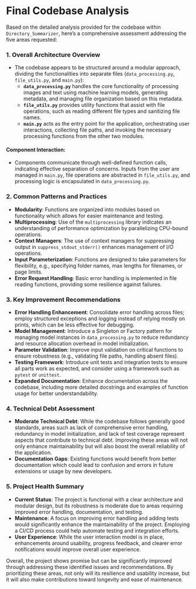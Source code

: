# Final Codebase Analysis

Based on the detailed analysis provided for the codebase within `Directory_Summarizer`, here’s a comprehensive assessment addressing the five areas requested:

### 1. Overall Architecture Overview
- The codebase appears to be structured around a modular approach, dividing the functionalities into separate files (`data_processing.py`, `file_utils.py`, and `main.py`):
  - **`data_processing.py`** handles the core functionality of processing images and text using machine learning models, generating metadata, and managing file organization based on this metadata.
  - **`file_utils.py`** provides utility functions that assist with file operations, such as reading different file types and sanitizing file names.
  - **`main.py`** acts as the entry point for the application, orchestrating user interactions, collecting file paths, and invoking the necessary processing functions from the other two modules.

#### Component Interaction:
- Components communicate through well-defined function calls, indicating effective separation of concerns. Inputs from the user are managed in `main.py`, file operations are abstracted in `file_utils.py`, and processing logic is encapsulated in `data_processing.py`.

### 2. Common Patterns and Practices
- **Modularity**: Functions are organized into modules based on functionality which allows for easier maintenance and testing.
- **Multiprocessing**: Use of the `multiprocessing` library indicates an understanding of performance optimization by parallelizing CPU-bound operations.
- **Context Managers**: The use of context managers for suppressing output in `suppress_stdout_stderr()` enhances management of I/O operations.
- **Input Parameterization**: Functions are designed to take parameters for flexibility, e.g., specifying folder names, max lengths for filenames, or page limits.
- **Error Request Handling**: Basic error handling is implemented in file reading functions, providing some resilience against failures.

### 3. Key Improvement Recommendations
- **Error Handling Enhancement**: Consolidate error handling across files; employ structured exceptions and logging instead of relying mostly on prints, which can be less effective for debugging.
- **Model Management**: Introduce a Singleton or Factory pattern for managing model instances in `data_processing.py` to reduce redundancy and resource allocation overhead in model initialization.
- **Parameter Validation**: Improve input validation on critical functions to ensure robustness (e.g., validating file paths, handling absent files).
- **Testing Framework**: Introduce unit tests and integration tests to ensure all parts work as expected, and consider using a framework such as `pytest` or `unittest`.
- **Expanded Documentation**: Enhance documentation across the codebase, including more detailed docstrings and examples of function usage for better understandability.

### 4. Technical Debt Assessment
- **Moderate Technical Debt**: While the codebase follows generally good standards, areas such as lack of comprehensive error handling, redundancy in model initialization, and lack of test coverage represent aspects that contribute to technical debt. Improving these areas will not only enhance maintainability but will also boost the overall reliability of the application.
- **Documentation Gaps**: Existing functions would benefit from better documentation which could lead to confusion and errors in future extensions or usage by new developers.

### 5. Project Health Summary
- **Current Status**: The project is functional with a clear architecture and modular design, but its robustness is moderate due to areas requiring improved error handling, documentation, and testing.
- **Maintenance**: A focus on improving error handling and adding tests would significantly enhance the maintainability of the project. Employing a CI/CD process could help automate testing and integration efforts.
- **User Experience**: While the user interaction model is in place, enhancements around usability, progress feedback, and clearer error notifications would improve overall user experience.

Overall, the project shows promise but can be significantly improved through addressing these identified issues and recommendations. By prioritizing these areas, not only will its resilience and usability increase, but it will also make contributions toward longevity and ease of maintenance.